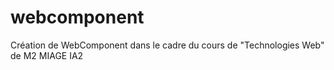 # webcomponent
Création de WebComponent dans le cadre du cours de "Technologies Web" de M2 MIAGE IA2
